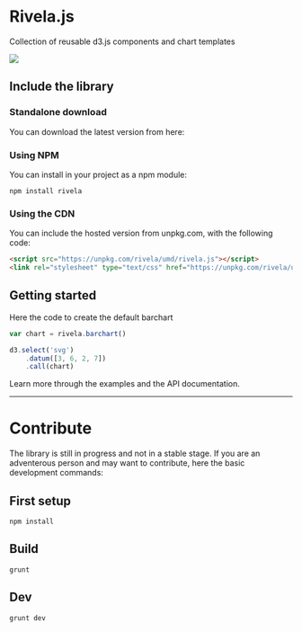 # Rivela.js

Collection of reusable d3.js components and chart templates

![](https://api.travis-ci.org/abusedmedia/Rivela.svg?branch=master)

## Include the library

### Standalone download

You can download the latest version from here:


### Using NPM

You can install in your project as a npm module:

```
npm install rivela
```

### Using the CDN

You can include the hosted version from unpkg.com, with the following code:

```html
<script src="https://unpkg.com/rivela/umd/rivela.js"></script>
<link rel="stylesheet" type="text/css" href="https://unpkg.com/rivela/umd/rivela.css">
```

## Getting started

Here the code to create the default barchart

```js
var chart = rivela.barchart()

d3.select('svg')
	.datum([3, 6, 2, 7])
	.call(chart)
```

Learn more through the examples and the API documentation.

---

# Contribute

The library is still in progress and not in a stable stage.
If you are an adventerous person and may want to contribute, here the basic development commands:

## First setup

```
npm install
```

## Build

```
grunt
```

## Dev

```
grunt dev
```

